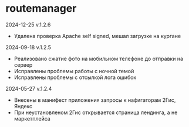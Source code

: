 # routemanager

2024-12-25 v.1.2.6
 * Удалена проверка Apache self signed, мешал загрузке на кургане
   
2024-09-18 v.1.2.5
 * Реализовано сжатие фото на мобильном телефоне до отправки на сервер
 * Исправлены проблемы работы с ночной темой 
 * Исправлены проблемы с отсылкой лога ошибок

2024-05-27 v.1.2.4
 * Внесены в манифест приложения запросы к нафигаторам 2Гис, Яндекс 
 * При неустановленом 2Гис открывается страница лендинга, а не маркетплейса
